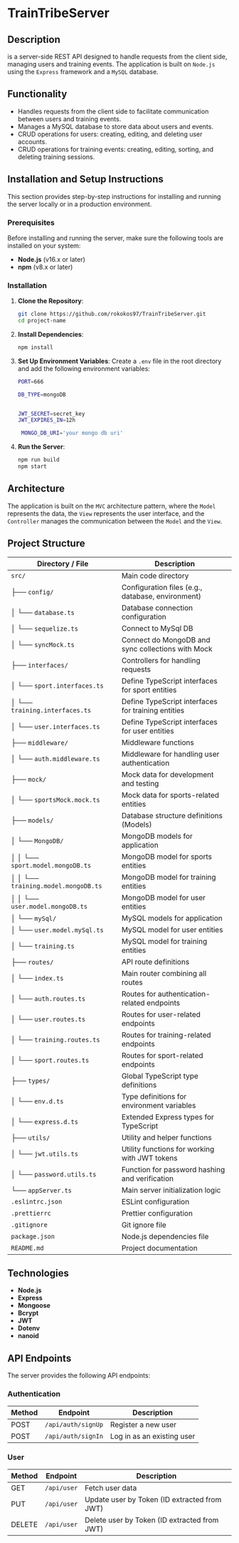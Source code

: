 # TrainTribeServer

## Description

is a server-side REST API designed to handle requests from the client side, managing users and training events. The application is built on `Node.js` using the `Express` framework and a `MySQL` database.

## Functionality

- Handles requests from the client side to facilitate communication between users and training events.
- Manages a MySQL database to store data about users and events.
- CRUD operations for users: creating, editing, and deleting user accounts.
- CRUD operations for training events: creating, editing, sorting, and deleting training sessions.

## Installation and Setup Instructions

This section provides step-by-step instructions for installing and running the server locally or in a production environment.

### Prerequisites

Before installing and running the server, make sure the following tools are installed on your system:

- **Node.js** (v16.x or later)
- **npm** (v8.x or later)

### Installation

1. **Clone the Repository**:

   ```bash
   git clone https://github.com/rokokos97/TrainTribeServer.git
   cd project-name

   ```

2. **Install Dependencies**:

   ```bash
   npm install

   ```

3. **Set Up Environment Variables**:
   Create a `.env` file in the root directory and add the following environment variables:
   ```bash
   PORT=666
   
   DB_TYPE=mongoDB
   
   
   JWT_SECRET=secret_key
   JWT_EXPIRES_IN=12h
   
    MONGO_DB_URI='your mongo db uri'
   ```
   
4. **Run the Server**:
   ```bash
   npm run build
   npm start
   ```

## Architecture

The application is built on the `MVC` architecture pattern, where the `Model` represents the data, the `View` represents the user interface, and the `Controller` manages the communication between the `Model` and the `View`.

## Project Structure

| Directory / File                    | Description                                        |
|-------------------------------------|----------------------------------------------------|
| `src/`                              | Main code directory                                |
| ├── `config/`                       | Configuration files (e.g., database, environment)  |
| │ └── `database.ts`                 | Database connection configuration                  |
| │ └── `sequelize.ts`                | Connect to MySql DB                                |
| │ └── `syncMock.ts`                 | Connect do MongoDB and sync collections with Mock  |
| ├── `interfaces/`                   | Controllers for handling requests                  |
| │ └── `sport.interfaces.ts`         | Define TypeScript interfaces for sport entities    |
| │ └── `training.interfaces.ts`      | Define TypeScript interfaces for training entities |
| │ └── `user.interfaces.ts`          | Define TypeScript interfaces for user entities     |
| ├── `middleware/`                   | Middleware functions                               |
| │ └── `auth.middleware.ts`          | Middleware for handling user authentication        |
| ├── `mock/`                         | Mock data for development and testing              |
| │ └── `sportsMock.mock.ts`          | Mock data for sports-related entities              |
| ├── `models/`                       | Database structure definitions (Models)            |
| │ └── `MongoDB/`                    | MongoDB models for application                     |
| │ │  └── `sport.model.mongoDB.ts`   | MongoDB model for sports entities                  |
| │ │  └── `training.model.mongoDB.ts`| MongoDB model for training entities                |
| │ │  └── `user.model.mongoDB.ts`    | MongoDB model for user entities                    |
| │ └── `mySql/`                      | MySQL models for application                       |
| │    └── `user.model.mySql.ts`      | MySQL model for user entities                      |
| │    └── `training.ts`              | MySQL model for training entities                  |
| ├── `routes/`                       | API route definitions                              |
| │ └── `index.ts`                    | Main router combining all routes                   |
| │ └── `auth.routes.ts`              | Routes for authentication-related endpoints        |
| │ └── `user.routes.ts`              | Routes for user-related endpoints                  |
| │ └── `training.routes.ts`          | Routes for training-related endpoints              |
| │ └── `sport.routes.ts`             | Routes for sport-related endpoints                 |
| ├── `types/`                        | Global TypeScript type definitions                 |
| │ └── `env.d.ts`                    | Type definitions for environment variables         |
| │ └── `express.d.ts`                | Extended Express types for TypeScript              |
| ├── `utils/`                        | Utility and helper functions                       |
| │ └── `jwt.utils.ts`                | Utility functions for working with JWT tokens      |
| │ └── `password.utils.ts`           | Function for password hashing and verification     |
| └── `appServer.ts`                  | Main server initialization logic                   |
| `.eslintrc.json`                    | ESLint configuration                               |
| `.prettierrc`                       | Prettier configuration                             |
| `.gitignore`                        | Git ignore file                                    |
| `package.json`                      | Node.js dependencies file                          |
| `README.md`                         | Project documentation                              |

## Technologies

- **Node.js**
- **Express**
- **Mongoose**
- **Bcrypt**
- **JWT**
- **Dotenv**
- **nanoid**

## API Endpoints

The server provides the following API endpoints:

### **Authentication**
| Method | Endpoint           | Description                  |
|--------|--------------------|------------------------------|
| POST   | `/api/auth/signUp` | Register a new user          |
| POST   | `/api/auth/signIn` | Log in as an existing user   |

### **User**
| Method | Endpoint    | Description                                  |
|--------|-------------|----------------------------------------------|
| GET    | `/api/user` | Fetch user data                              |
| PUT    | `/api/user` | Update user by Token (ID extracted from JWT) |
| DELETE | `/api/user` | Delete user by Token (ID extracted from JWT) |





[//]: # (4. **Create new MySQL Database**:)

[//]: # (   1. Open new terminal and run `mysql -u root -p` to log in to MySQL.)

[//]: # (   2. Create a new database by running the following command:)

[//]: # (      ```sql)

[//]: # (      CREATE DATABASE db_name;)

[//]: # (      ```)

[//]: # (   3. Verify that the database was created by running:)

[//]: # (      ```sql)

[//]: # (      SHOW DATABASES;)

[//]: # (      ```)

[//]: # (   4. Create a new user and grant privileges to the database:)

[//]: # (      ```sql)

[//]: # (      CREATE USER 'db_username'@'localhost' IDENTIFIED BY 'db_password';)

[//]: # (      GRANT ALL PRIVILEGES ON db_name.* TO 'db_username'@'localhost';)

[//]: # (      FLUSH PRIVILEGES;)

[//]: # (      ```)

[//]: # (   5. Use the database by running:)

[//]: # (      ```sql)

[//]: # (      USE db_name;)

[//]: # (      ```)
